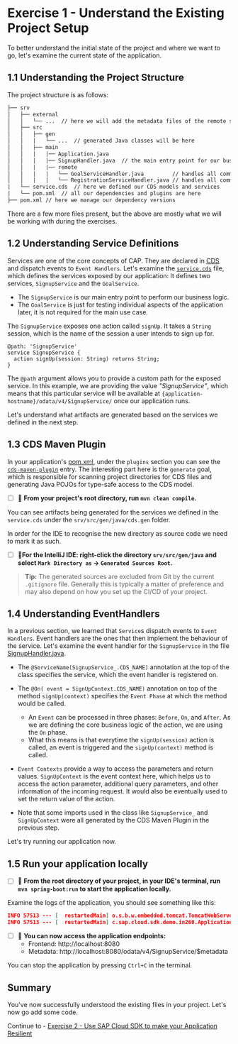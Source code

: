 # Exercise 1 - Understand the Existing Project Setup

To better understand the initial state of the project and where we want to go, let's examine the current state of the application.

## 1.1 Understanding the Project Structure

The project structure is as follows:

```txt
├── srv
│   ├── external
│   │   └── ...  // here we will add the metadata files of the remote services
│   ├── src
│   │   ├── gen
│   │   |   └── ...  // generated Java classes will be here
│   │   ├── main
│   │   |   |── Application.java
│   │   |   |── SignupHandler.java  // the main entry point for our business logic
│   │   |   |── remote
│   │   |   |   └── GoalServiceHandler.java         // handles all communication to SuccessFactors
│   │   |   |   └── RegistrationServiceHandler.java // handles all communication to the Registration API
|   └── service.cds  // here we defined our CDS models and services
|   └── pom.xml  // all our dependencies and plugins are here
├── pom.xml // here we manage our dependency versions
```

There are a few more files present, but the above are mostly what we will be working with during the exercises.

## 1.2 Understanding Service Definitions

Services are one of the core concepts of CAP.
They are declared in [CDS](https://cap.cloud.sap/docs/about/#service-definitions-in-cds) and dispatch events to `Event Handlers`.
Let's examine the [`service.cds`](../../srv/service.cds) file, which defines the services exposed by our application: It defines two services, `SignupService` and the `GoalService`.

- The `SignupService` is our main entry point to perform our business logic.
- The `GoalService` is just for testing individual aspects of the application later, it is not required for the main use case.

The `SignupService` exposes one action called `signUp`. It takes a `String` session, which is the name of the session a user intends to sign up for.

```cds
@path: 'SignupService'
service SignupService {
  action signUp(session: String) returns String;
}
```

The `@path` argument allows you to provide a custom path for the exposed service.
In this example, we are providing the value _"SignupService"_, which means that this particular service will be available at `{application-hostname}/odata/v4/SignupService/` once our application runs.

Let's understand what artifacts are generated based on the services we defined in the next step. 

## 1.3 CDS Maven Plugin

In your application's [pom.xml](../../srv/pom.xml), under the `plugins` section you can see the [`cds-maven-plugin`](https://cap.cloud.sap/docs/java/assets/cds-maven-plugin-site/plugin-info.html) entry.
The interesting part here is the `generate` goal, which is responsible for scanning project directories for CDS files and generating Java POJOs for type-safe access to the CDS model.

- [ ] 🔨 **From your project's root directory, run `mvn clean compile`.**

You can see artifacts being generated for the services we defined in the `service.cds` under the `srv/src/gen/java/cds.gen` folder.

In order for the IDE to recognise the new directory as source code we need to mark it as such.

- [ ] 🔨**For the IntelliJ IDE: right-click the directory `srv/src/gen/java` and select `Mark Directory as` -> `Generated Sources Root`.**

> **Tip:** The generated sources are excluded from Git by the current `.gitignore` file.
> Generally this is typically a matter of preference and may also depend on how you set up the CI/CD of your project.

## 1.4 Understanding EventHandlers

In a previous section, we learned that `Service`s dispatch events to `Event Handlers`.
Event handlers are the ones that then implement the behaviour of the service.
Let's examine the event handler for the `SignupService` in the file [SignupHandler.java](../../srv/src/main/java/com/sap/cloud/sdk/demo/in260/SignupHandler.java).

- The `@ServiceName(SignupService_.CDS_NAME)` annotation at the top of the class specifies the service, which the event handler is registered on. 

- The `@On( event = SignUpContext.CDS_NAME)` annotation on top of the method `signUp(context)` specifies the `Event Phase` at which the method would be called.
   - An `Event` can be processed in three phases: `Before`, `On`, and `After`. As we are defining the core business logic of the action, we are using the `On` phase.
   - What this means is that everytime the `signUp(session)` action is called, an event is triggered and the `signUp(context)` method is called.

- `Event Contexts` provide a way to access the parameters and return values. `SignUpContext` is the event context here, which helps us to access the action parameter, additional query parameters, and other information of the incoming request.
   It would also be eventually used to set the return value of the action.

- Note that some imports used in the class like `SignupService_` and `SignUpContext` were all generated by the CDS Maven Plugin in the previous step.

Let's try running our application now.

## 1.5 Run your application locally

- [ ] 🔨 **From the root directory of your project, in your IDE's terminal, run `mvn spring-boot:run` to start the application locally.**

Examine the logs of the application, you should see something like this:
```json
INFO 57513 --- [  restartedMain] o.s.b.w.embedded.tomcat.TomcatWebServer  : Tomcat started on port(s): 8080 (http) with context path ''
INFO 57513 --- [  restartedMain] c.sap.cloud.sdk.demo.in260.Application   : Started Application in 2.348 seconds (process running for 2.759)
```

- [ ] 🔨 **You can now access the application endpoints:**
  - Frontend: http://localhost:8080 
  - Metadata: http://localhost:8080/odata/v4/SignupService/$metadata

You can stop the application by pressing `Ctrl+C` in the terminal.

## Summary

You've now successfully understood the existing files in your project. Let's now go add some code.

Continue to - [Exercise 2 - Use SAP Cloud SDK to make your Application Resilient](../ex2/README.md)
